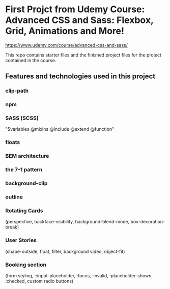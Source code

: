 # First Projct from Udemy Course: Advanced CSS and Sass: Flexbox, Grid, Animations and More!

https://www.udemy.com/course/advanced-css-and-sass/

This repo contains starter files and the finished project files for the project contained in the course.

## Features and technologies used in this project

### clip-path

### npm

### SASS (SCSS)

"$variables
@mixins
@include
@extend
@function"

### floats

### BEM architecture

### the 7-1 pattern

### background-clip

### outline

### Rotating Cards

(perspective, backface-visibility, background-blend-mode, box-decoration-break)

### User Stories

(shape-outside, float, filter, background video, object-fit)

### Booking section

(form styling, ::input-placeholder, :focus, :invalid, :placeholder-shown, :checked, custom radio buttons)

